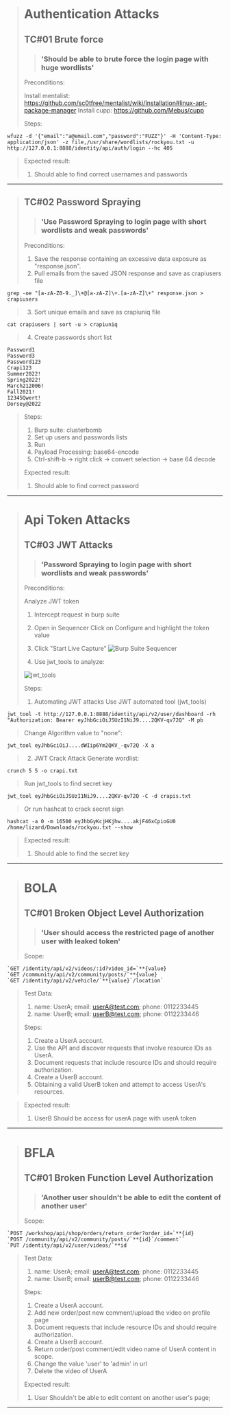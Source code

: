 > # Authentication Attacks
>
> ## TC#01 Brute force
>
>> ### 'Should be able to brute force the login page with huge wordlists'
>
> Preconditions:
>
> Install mentalist: https://github.com/sc0tfree/mentalist/wiki/Installation#linux-apt-package-manager
> Install cupp: https://github.com/Mebus/cupp
>
>
> Steps:
```
wfuzz -d '{"email":"a@email.com","password":"FUZZ"}' -H 'Content-Type: application/json' -z file,/usr/share/wordlists/rockyou.txt -u http://127.0.0.1:8888/identity/api/auth/login --hc 405
```
> Expected result:
> 
> 1. Should able to find correct usernames and passwords
> 
------------------------------------------------------------------------------------------
>
> ## TC#02 Password Spraying
>
>> ### 'Use Password Spraying to login page with short wordlists and weak passwords'
>
> Preconditions:
> 
> 1. Save the response containing an excessive data exposure as "response.json".
> 2. Pull emails from the saved JSON response and save as crapiusers file
```
grep -oe "[a-zA-Z0-9._]\+@[a-zA-Z]\+.[a-zA-Z]\+" response.json > crapiusers
```
> 3. Sort unique emails and save as crapiuniq file
```
cat crapiusers | sort -u > crapiuniq
```
> 4. Create passwords short list
```
Password1
Password3
Password123
Crapi123
Summer2022! 
Spring2022! 
March212006!
Fall2021!
12345Qwert!
Dorsey@2022
``` 
>
> Steps:
> 
> 1. Burp suite: clusterbomb
> 2. Set up users and passwords lists
> 3. Run
> 4. Payload Processing: base64-encode
> 5. Ctrl-shift-b -> right click -> convert selection -> base 64 decode
>
> Expected result:
> 
> 1. Should able to find correct password
> 
------------------------------------------------------------------------------------------
>
> # Api Token Attacks
>
> ## TC#03 JWT Attacks
>
>> ### 'Password Spraying to login page with short wordlists and weak passwords'
>
> Preconditions:
> 
> Analyze JWT token
> 1. Intercept request in burp suite
> 2. Open in Sequencer
> Click on Configure and highlight the token value
> 3. Click "Start Live Capture"
> ![Burp Suite Sequencer](/docs/token_analysis/Sequencer.png "Sequencer screenshot")
>
> 4. Use jwt_tools to analyze:
>
> ![jwt_tools](/docs/token_analysis/jwt_tool.png "jwt_tool screenshot")
>
>
> Steps:
> 1. Automating JWT attacks
> Use JWT automated tool (jwt_tools)
```
jwt_tool -t http://127.0.0.1:8888/identity/api/v2/user/dashboard -rh "Authorization: Bearer eyJhbGciOiJSUzI1NiJ9....2QKV-qv72Q" -M pb
```
> Change Algorithm value to "none":
```
jwt_tool eyJhbGciOiJ....dWIip6Ym2QKV_-qv72Q -X a
```
> 2. JWT Crack Attack
> Generate wordlist:
```
crunch 5 5 -o crapi.txt
```
> Run jwt_tools to find secret key
```
jwt_tool eyJhbGciOiJSUzI1NiJ9....2QKV-qv72Q -C -d crapis.txt
``` 
> Or run hashcat to crack secret sign
```
hashcat -a 0 -m 16500 eyJhbGyKcjHKjhw....akjF46xCpioGU0 /home/lizard/Downloads/rockyou.txt --show
```
>
> Expected result:
> 
> 1. Should able to find the secret key
> 
------------------------------------------------------------------------------------------
>
> # BOLA
>
> ## TC#01 Broken Object Level Authorization 
>
>> ### 'User should access the restricted page of another user with leaked token'
>
> Scope:
>
```
`GET /identity/api/v2/videos/:id?video_id=`**{value}
`GET /community/api/v2/community/posts/`**{value}
`GET /identity/api/v2/vehicle/`**{value}`/location`
```
>
> Test Data:
> 1. name: UserA; email: userA@test.com; phone: 0112233445
> 2. name: UserB; email: userB@test.com; phone: 0112233446
>
> Steps:
>
> 1. Create a UserA account.
> 2. Use the API and discover requests that involve resource IDs as UserA.
> 3. Document requests that include resource IDs and should require authorization.
> 4. Create a UserB account.
> 5. Obtaining a valid UserB token and attempt to access UserA's resources.

>
> Expected result:
> 
> 1. UserB Should be access for userA page with userA token
> 
------------------------------------------------------------------------------------------
>
> # BFLA
>
> ## TC#01 Broken Function Level Authorization 
>
>> ### 'Another user shouldn't be able to edit the content of another user'
>
> Scope:
>
```
`POST /workshop/api/shop/orders/return_order?order_id=`**{id}
`POST /community/api/v2/community/posts/`**{id}`/comment``
`PUT /identity/api/v2/user/videos/`**id
```
>
> Test Data:
> 1. name: UserA; email: userA@test.com; phone: 0112233445
> 2. name: UserB; email: userB@test.com; phone: 0112233446
>
> Steps:
>
> 1. Create a UserA account.
> 2. Add new order/post new comment/upload the video on profile page
> 3. Document requests that include resource IDs and should require authorization.
> 4. Create a UserB account.
> 5. Return order/post comment/edit video name of UserA content in scope.
> 6. Change the value 'user' to 'admin' in url
> 7. Delete the video of UserA
>
>
> Expected result:
> 
> 1. User Shouldn't be able to edit content on another user's page; 
> 
------------------------------------------------------------------------------------------
